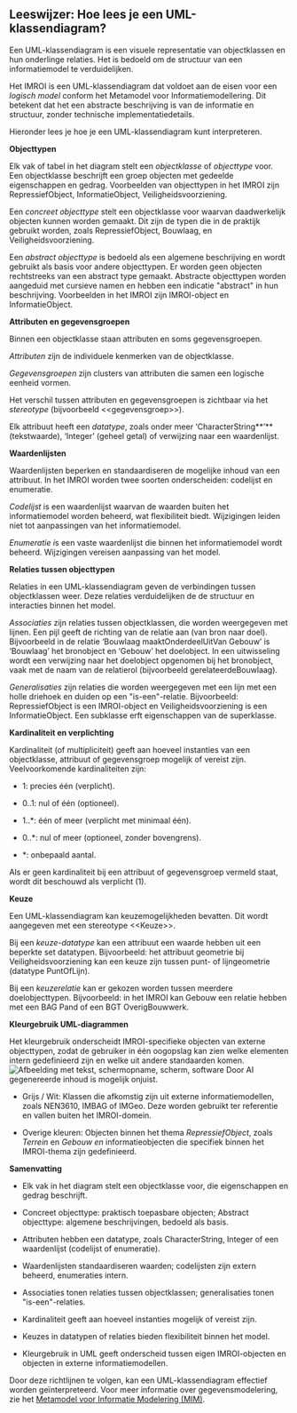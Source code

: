 ## Leeswijzer: Hoe lees je een UML-klassendiagram?

Een UML-klassendiagram is een visuele representatie van objectklassen en hun
onderlinge relaties. Het is bedoeld om de structuur van een informatiemodel te
verduidelijken.

Het IMROI is een UML-klassendiagram dat voldoet aan de eisen voor een *logisch
model* conform het Metamodel voor Informatiemodellering. Dit betekent dat het
een abstracte beschrijving is van de informatie en structuur, zonder technische
implementatiedetails.

Hieronder lees je hoe je een UML-klassendiagram kunt interpreteren.

**Objecttypen**

Elk vak of tabel in het diagram stelt een *objectklasse* of *objecttype* voor.
Een objectklasse beschrijft een groep objecten met gedeelde eigenschappen en
gedrag. Voorbeelden van objecttypen in het IMROI zijn RepressiefObject,
InformatieObject, Veiligheidsvoorziening.

Een *concreet objecttype* stelt een objectklasse voor waarvan daadwerkelijk
objecten kunnen worden gemaakt. Dit zijn de typen die in de praktijk gebruikt
worden, zoals RepressiefObject, Bouwlaag, en Veiligheidsvoorziening.

Een *abstract objecttype* is bedoeld als een algemene beschrijving en wordt
gebruikt als basis voor andere objecttypen. Er worden geen objecten rechtstreeks
van een abstract type gemaakt. Abstracte objecttypen worden aangeduid met
cursieve namen en hebben een indicatie "abstract" in hun beschrijving.
Voorbeelden in het IMROI zijn IMROI-object en InformatieObject.

**Attributen en gegevensgroepen**

Binnen een objectklasse staan attributen en soms gegevensgroepen.

*Attributen* zijn de individuele kenmerken van de objectklasse.

*Gegevensgroepen* zijn clusters van attributen die samen een logische eenheid
vormen.

Het verschil tussen attributen en gegevensgroepen is zichtbaar via het
*stereotype* (bijvoorbeeld \<\<gegevensgroep\>\>).

Elk attribuut heeft een *datatype*, zoals onder meer ‘CharacterString\*\*’\*\*
(tekstwaarde), ‘Integer’ (geheel getal) of verwijzing naar een waardenlijst.

**Waardenlijsten**

Waardenlijsten beperken en standaardiseren de mogelijke inhoud van een
attribuut. In het IMROI worden twee soorten onderscheiden: codelijst en
enumeratie.

*Codelijst* is een waardenlijst waarvan de waarden buiten het informatiemodel
worden beheerd, wat flexibiliteit biedt. Wijzigingen leiden niet tot
aanpassingen van het informatiemodel.

*Enumeratie i*s een vaste waardenlijst die binnen het informatiemodel wordt
beheerd. Wijzigingen vereisen aanpassing van het model.

**Relaties tussen objecttypen**

Relaties in een UML-klassendiagram geven de verbindingen tussen objectklassen
weer. Deze relaties verduidelijken de de structuur en interacties binnen het
model.

*Associaties* zijn relaties tussen objectklassen, die worden weergegeven met
lijnen. Een pijl geeft de richting van de relatie aan (van bron naar doel).
Bijvoorbeeld in de relatie ‘Bouwlaag maaktOnderdeelUitVan Gebouw’ is ‘Bouwlaag’
het bronobject en ‘Gebouw’ het doelobject. In een uitwisseling wordt een
verwijzing naar het doelobject opgenomen bij het bronobject, vaak met de naam
van de relatierol (bijvoorbeeld gerelateerdeBouwlaag).

*Generalisaties* zijn relaties die worden weergegeven met een lijn met een holle
driehoek en duiden op een "is-een"-relatie. Bijvoorbeeld: RepressiefObject is
een IMROI-object en Veiligheidsvoorziening is een InformatieObject. Een
subklasse erft eigenschappen van de superklasse.

**Kardinaliteit en verplichting**

Kardinaliteit (of multipliciteit) geeft aan hoeveel instanties van een
objectklasse, attribuut of gegevensgroep mogelijk of vereist zijn.
Veelvoorkomende kardinaliteiten zijn:

-   1: precies één (verplicht).

-   0..1: nul of één (optioneel).

-   1..\*: één of meer (verplicht met minimaal één).

-   0..\*: nul of meer (optioneel, zonder bovengrens).

-   \*: onbepaald aantal.

Als er geen kardinaliteit bij een attribuut of gegevensgroep vermeld staat,
wordt dit beschouwd als verplicht (1).

**Keuze**

Een UML-klassendiagram kan keuzemogelijkheden bevatten. Dit wordt aangegeven met
een stereotype \<\<Keuze\>\>.

Bij een *keuze-datatype* kan een attribuut een waarde hebben uit een beperkte
set datatypen. Bijvoorbeeld: het attribuut geometrie bij Veiligheidsvoorziening
kan een keuze zijn tussen punt- of lijngeometrie (datatype PuntOfLijn).

Bij een *keuzerelatie* kan er gekozen worden tussen meerdere doelobjecttypen.
Bijvoorbeeld: in het IMROI kan Gebouw een relatie hebben met een BAG Pand of een
BGT OverigBouwwerk.

**Kleurgebruik UML-diagrammen**

Het kleurgebruik onderscheidt IMROI-specifieke objecten van externe objecttypen,
zodat de gebruiker in één oogopslag kan zien welke elementen intern gedefinieerd
zijn en welke uit andere standaarden komen. ![Afbeelding met tekst,
schermopname, scherm, software Door AI gegenereerde inhoud is mogelijk
onjuist.](media/ceeb398fbffb4aab31d49892f7f72dcc.png)

-   Grijs / Wit: Klassen die afkomstig zijn uit externe informatiemodellen,
    zoals NEN3610, IMBAG of IMGeo. Deze worden gebruikt ter referentie en vallen
    buiten het IMROI-domein.

-   Overige kleuren: Objecten binnen het thema *RepressiefObject*, zoals
    *Terrein* en *Gebouw en* informatieobjecten die specifiek binnen het
    IMROI-thema zijn gedefinieerd.

**Samenvatting**

-   Elk vak in het diagram stelt een objectklasse voor, die eigenschappen en
    gedrag beschrijft.

-   Concreet objecttype: praktisch toepasbare objecten; Abstract objecttype:
    algemene beschrijvingen, bedoeld als basis.

-   Attributen hebben een datatype, zoals CharacterString, Integer of een
    waardenlijst (codelijst of enumeratie).

-   Waardenlijsten standaardiseren waarden; codelijsten zijn extern beheerd,
    enumeraties intern.

-   Associaties tonen relaties tussen objectklassen; generalisaties tonen
    "is-een"-relaties.

-   Kardinaliteit geeft aan hoeveel instanties mogelijk of vereist zijn.

-   Keuzes in datatypen of relaties bieden flexibiliteit binnen het model.

-   Kleurgebruik in UML geeft onderscheid tussen eigen IMROI-objecten en
    objecten in externe informatiemodellen.

Door deze richtlijnen te volgen, kan een UML-klassendiagram effectief worden
geïnterpreteerd. Voor meer informatie over gegevensmodelering, zie het
[Metamodel voor Informatie Modelering
(MIM)](https://docs.geostandaarden.nl/mim/mim/).
